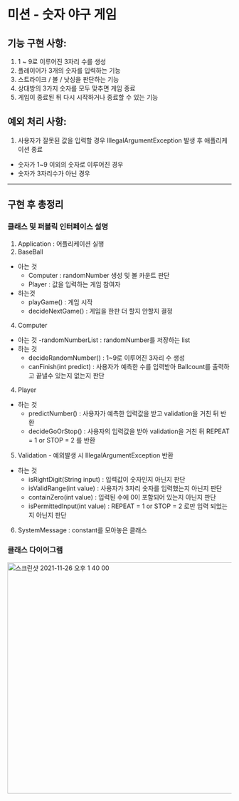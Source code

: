 # 미션 - 숫자 야구 게임

## 기능 구현 사항:
1. 1 ~ 9로 이루어진 3자리 수를 생성
2. 플레이어가 3개의 숫자를 입력하는 기능
3. 스트라이크 / 볼 / 낫싱을 판단하는 기능
4. 상대방의 3가지 숫자를 모두 맞추면 게임 종료
5. 게임이 종료된 뒤 다시 시작하거나 종료할 수 있는 기능

## 예외 처리 사항:
1. 사용자가 잘못된 값을 입력할 경우 IllegalArgumentException 발생 후 애플리케이션 종료
  - 숫자가 1~9 이외의 숫자로 이루어진 경우
  - 숫자가 3자리수가 아닌 경우

-----------
## 구현 후 총정리

### 클래스 및 퍼블릭 인터페이스 설명
1. Application : 어플리케이션 실행
2. BaseBall
  - 아는 것
    - Computer : randomNumber 생성 및 볼 카운트 판단
    - Player : 값을 입력하는 게임 참여자
  - 하는것
    - playGame() : 게임 시작
    - decideNextGame() : 게임을 한판 더 할지 안할지 결정
    
4. Computer
  - 아는 것
    -randomNumberList : randomNumber를 저장하는 list
  - 하는 것
    - decideRandomNumber() : 1~9로 이루어진 3자리 수 생성
    - canFinish(int predict) : 사용자가 예측한 수를 입력받아 Ballcount를 출력하고 끝낼수 있는지 없는지 판단  
    
4. Player
  - 하는 것 
    - predictNumber() : 사용자가 예측한 입력값을 받고 validation을 거친 뒤 반환
    - decideGoOrStop() : 사용자의 입력값을 받아 validation을 거친 뒤 REPEAT = 1 or STOP = 2 를 반환

5. Validation - 예외발생 시 IllegalArgumentException 반환
  - 하는 것
    - isRightDigit(String input) : 입력값이 숫자인지 아닌지 판단
    - isValidRange(int value) : 사용자가 3자리 숫자를 입력했는지 아닌지 판단
    - containZero(int value) : 입력된 수에 0이 포함되어 있는지 아닌지 판단
    - isPermittedInput(int value) : REPEAT = 1 or STOP = 2 로만 입력 되었는지 아닌지 판단

6. SystemMessage : constant를 모아놓은 클래스

### 클래스 다이어그램
<img width="519" alt="스크린샷 2021-11-26 오후 1 40 00" src="https://user-images.githubusercontent.com/68465557/143534159-4d23d428-ac43-429c-8a74-c16b6fc94020.png">
